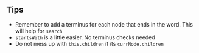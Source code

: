 ## Tips
* Remember to add a terminus for each node that ends in the word. This will help for `search`
* `startsWith` is a little easier. No terminus checks needed
* Do not mess up with `this.children` if its `currNode.children`